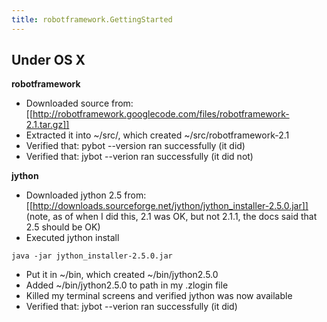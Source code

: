 ```yaml
---
title: robotframework.GettingStarted
---
```

## Under OS X
**robotframework**
* Downloaded source from: [[http://robotframework.googlecode.com/files/robotframework-2.1.tar.gz]]
* Extracted it into ~/src/, which created ~/src/robotframework-2.1
* Verified that: pybot --version ran successfully (it did)
* Verified that: jybot --verion ran successfully (it did not)

**jython**
* Downloaded jython 2.5 from: [[http://downloads.sourceforge.net/jython/jython_installer-2.5.0.jar]] (note, as of when I did this, 2.1 was OK, but not 2.1.1, the docs said that 2.5 should be OK)
* Executed jython install
```
java -jar jython_installer-2.5.0.jar
```
* Put it in ~/bin, which created ~/bin/jython2.5.0
* Added ~/bin/jython2.5.0 to path in my .zlogin file
* Killed my terminal screens and verified jython was now available
* Verified that: jybot --verion ran successfully (it did)
 